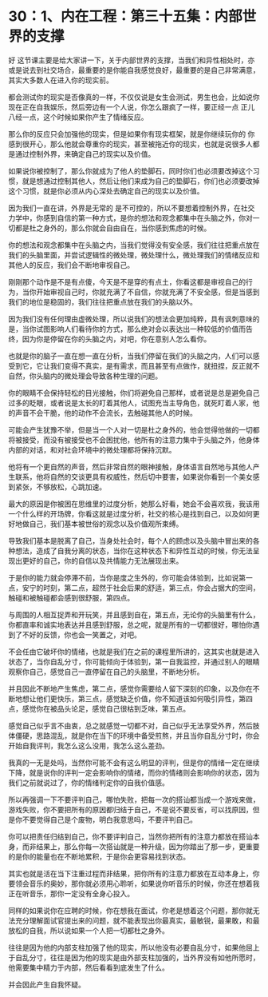 # 30：1、内在工程：第三十五集：内部世界的支撑

好 这节课主要是给大家讲一下，关于内部世界的支撑，当我们和异性相处时，亦或是说去到社交场合，最重要的是你能自我感觉良好，最重要的是自己非常满意，其实大多数人在进入你的现实前。

都会测试你的现实是否像真的一样，不仅仅说是女生会测试，男生也会，比如说你现在正在自我娱乐，然后旁边有一个人说，你怎么跟疯了一样，要正经一点 正儿八经一点，这个时候如果你产生了情绪反应。

那么你的反应只会加强他的现实，但是如果你有现实框架，就是你继续玩你的 你感到很开心，那么他就会尊重你的现实，甚至被拖近你的现实，也就是说很多人都是通过控制外界，来确定自己的现实以及价值。

如果说你被控制了，那么你就成为了他人的垫脚石，同时你们也必须要改掉这个习惯，就是想通过控制其他人，然后让他们来成为自己的垫脚石，你们也必须要改掉这个习惯，就是你必须从内心深处去确定自己的现实以及价值。

因为我们一直在讲，外界是无常的 是不可控的，所以不要想着控制外界，在社交力学中，你感到自信的第一种方式，是你的想法和观念都集中在头脑之外，你对一切都是杜之身外的，那么你就会自由自在，当你感到焦虑的时候。

你的想法和观念都集中在头脑之内，当我们觉得没有安全感，我们往往把重点放在我们的头脑里面，并尝试逻辑性的微处理，微处理什么，微处理我们的情绪反应和其他人的反应，我们会不断地审视自己。

刚刚那个动作是不是有点傻，今天是不是穿的有点土，你看这都是审视自己的行为，当你开始审视自己时，你就充满了不自信，你就充满了不安全感，但是当感到我们的地位是稳固的，我们往往把重点放在我们的头脑以外。

因为我们没有任何理由虚微处理，所以说我们的想法会更加纯粹，具有讽刺意味的是，当你试图影响人们看待你的方式，那么绝对会以表达出一种较低的价值而告终，因为你是停留在你的头脑之内，对吧，你在意别人怎么看你。

也就是你的脑子一直在想一直在分析，当我们停留在我们的头脑之内，人们可以感受到它，它让我们变得不真实，是有需求，而且甚至有点做作，就扭捏，反正就不自然，你头脑内的微处理会导致各种生理的问题。

你的眼睛不会保持轻松的目光接触，你们将避免自己那样，或者说是总是避免自己过多的眨眼，或者说是太长的盯着其他人，试图充当主导角色，就死盯着人家，他的声音不会干脆，他的动作不会流长，去触碰其他人的时候。

可能会产生犹豫不举，但是当一个人对一切是杜之身外的，他会觉得他做的一切都将被接受，而没有被接受也不会困扰他，他所有的注意力集中于头脑之外，他身体内部的对话，和对社会环境中的微处理都将保持沉默。

他将有一个更自然的声音，然后非常自然的眼神接触，身体语言自然地与其他人产生联系，他将自然的交谈更具有权威性，然后切中要害，如果说你看到一个美女感到紧张，不够放松，心跳加速。

最大的原因是你被困在思维里的过度分析，她那么好看，她会不会喜欢我，我该用一个什么样的开场牌，你看这就是过度分析，社交的核心是找到自己，以及如何更好地做自己，我们基本被世俗的观念以及价值观所束缚。

导致我们基本是脱离了自己，当身处社会时，每个人的顾虑以及头脑中冒出来的各种想法，造成了自我分离的状态，当你在这种状态下和异性互动的时候，你无法呈现出更好的自己，你的自信以及共情能力无法展现出来。

于是你的能力就会停滞不前，当你是度之生外的，你可能会体验到，比如说第一点，安宁的时刻，第二点，超然于社会后果的舒适，第三点，你会占据大的空间，触碰和被触碰都会感到很舒服，第四点。

与周围的人相互捉弄和开玩笑，并且感到自在，第五点，无论你的头脑里有什么，你都直率和诚实地表达并且感到舒服，总之呢，就是所有的一切都很好，哪怕你遇到了不好的反馈，你也会一笑置之，对吧。

不会任由它破坏你的情绪，也就是我们在之前的课程里所讲的，这其实也就是进入状态了，当你自乱分寸，你可能倾向于体验到，第一自我监控，并通过别人的眼睛观察你自己，感觉自己一直停留在自己的头脑里，不断地分析。

并且因此不断地产生焦虑，第二点，感觉你需要给人留下深刻的印象，以及你在不断地想让他们更快乐，第三点，感觉缺乏价值，你不知道该如何吸引异性，第四点，感觉你在被品头论足，感觉自己很枯到乏味，第五点。

感觉自己似乎言不由衷，总之就感觉一切都不对，自己似乎无法享受外界，然后肢体僵硬，思路混乱，就是你在当下的环境中备受煎熬，并且当你自乱分寸时，你会开始自我评判，我怎么这么没用，我怎么这么差劲。

我真的一无是处吗，当然你可能不会有这么明显的评判，但是你的情绪一定在继续下降，就是说你的评判一定会影响你的情绪，而你的情绪则会影响你的状态，因为我们之前就说过了，你的情绪判定你的自我价值感。

所以再强调一下不要评判自己，哪怕失败，把每一次的搭讪都当成一个游戏来做，游戏失败，你不要把所有的原因都归结于自己，不是说不要反省，可以找原因，但是你不要觉得自己是个废物，明白我意思吗，不要评判自己。

你可以把责任归结到自己，你不要评判自己，当然你把所有的注意力都放在搭讪本身，而非结果上，那么你每一次搭讪就是一种升级，因为你踏出了那一步，更重要的是你的能量也在不断地累积，于是你会更容易找到状态。

其实也就是活在当下注重过程而非结果，把你所有的注意力都放在互动本身上，你要领会音乐的奥妙，那你就必须用心聆听，如果说你听音乐的时候，你还在想着我正在听音乐，那你一定没有全身心投入。

同样的如果说你在应聘的时候，你在想我在面试，你老是想着这个问题，那你就无法充分理解面试官提出来的问题，就不能表现出你最真实，最敏锐，最果敢，和最放松的自我，所以说如果一个人把一切都杜之身外。

往往是因为他的内部支柱加强了他的现实，所以他没有必要自乱分寸，如果他屈上于自乱分寸，往往是因为他的现实是由外部支柱加强的，当外界没有如他所愿时，他需要集中精力于内部，然后看看到底发生了什么。

并会因此产生自我怀疑。